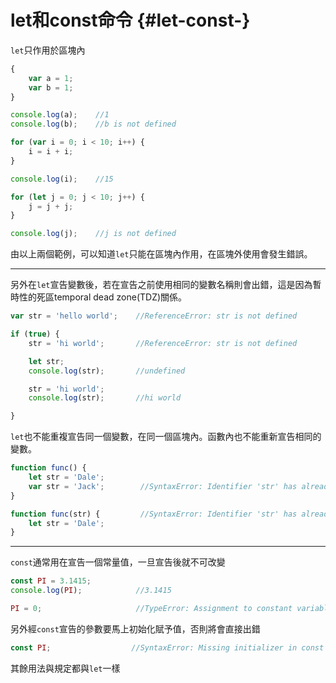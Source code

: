 # let和const命令 {#let-const-}

`let`只作用於區塊內

```js
{
    var a = 1;
    var b = 1;
}

console.log(a);    //1
console.log(b);    //b is not defined
```

```js
for (var i = 0; i < 10; i++) {
    i = i + i;
}

console.log(i);    //15

for (let j = 0; j < 10; j++) {
    j = j + j;
}

console.log(j);    //j is not defined
```

由以上兩個範例，可以知道`let`只能在區塊內作用，在區塊外使用會發生錯誤。

---

另外在`let`宣告變數後，若在宣告之前使用相同的變數名稱則會出錯，這是因為暫時性的死區temporal dead zone\(TDZ\)關係。

```js
var str = 'hello world';    //ReferenceError: str is not defined

if (true) {
    str = 'hi world';       //ReferenceError: str is not defined

    let str;
    console.log(str);       //undefined

    str = 'hi world';
    console.log(str);       //hi world

}
```

`let`也不能重複宣告同一個變數，在同一個區塊內。函數內也不能重新宣告相同的變數。

```js
function func() {
    let str = 'Dale';
    var str = 'Jack';        //SyntaxError: Identifier 'str' has already been declared
}

function func(str) {         //SyntaxError: Identifier 'str' has already been declared
    let str = 'Dale';
}
```

---

`const`通常用在宣告一個常量值，一旦宣告後就不可改變

```js
const PI = 3.1415;
console.log(PI);            //3.1415

PI = 0;                     //TypeError: Assignment to constant variable.
```

另外經`const`宣告的參數要馬上初始化賦予值，否則將會直接出錯

```js
const PI;                  //SyntaxError: Missing initializer in const declaration
```

其餘用法與規定都與`let`一樣

